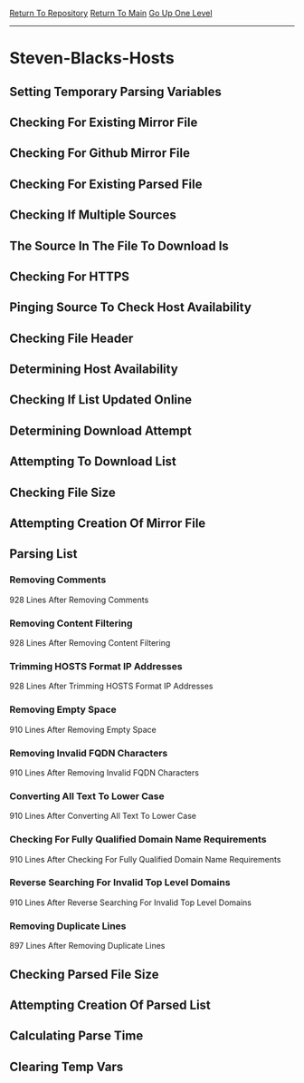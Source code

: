 [Return To Repository](https://github.com/deathbybandaid/piholeparser/)
[Return To Main](https://github.com/deathbybandaid/piholeparser/blob/master/RecentRunLogs/Mainlog.md)
[Go Up One Level](https://github.com/deathbybandaid/piholeparser/blob/master/RecentRunLogs/TopLevelScripts/30-Processing-External-Blacklists.md)
____________________________________
# Steven-Blacks-Hosts
## Setting Temporary Parsing Variables
## Checking For Existing Mirror File
## Checking For Github Mirror File
## Checking For Existing Parsed File
## Checking If Multiple Sources
## The Source In The File To Download Is
## Checking For HTTPS
## Pinging Source To Check Host Availability
## Checking File Header
## Determining Host Availability
## Checking If List Updated Online
## Determining Download Attempt
## Attempting To Download List
## Checking File Size
## Attempting Creation Of Mirror File
## Parsing List
### Removing Comments
928 Lines After Removing Comments
### Removing Content Filtering
928 Lines After Removing Content Filtering
### Trimming HOSTS Format IP Addresses
928 Lines After Trimming HOSTS Format IP Addresses
### Removing Empty Space
910 Lines After Removing Empty Space
### Removing Invalid FQDN Characters
910 Lines After Removing Invalid FQDN Characters
### Converting All Text To Lower Case
910 Lines After Converting All Text To Lower Case
### Checking For Fully Qualified Domain Name Requirements
910 Lines After Checking For Fully Qualified Domain Name Requirements
### Reverse Searching For Invalid Top Level Domains
910 Lines After Reverse Searching For Invalid Top Level Domains
### Removing Duplicate Lines
897 Lines After Removing Duplicate Lines
## Checking Parsed File Size
## Attempting Creation Of Parsed List
## Calculating Parse Time
## Clearing Temp Vars
